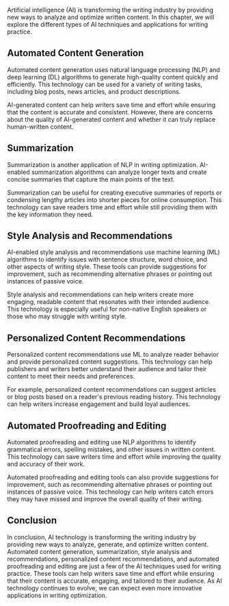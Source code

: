 
Artificial intelligence (AI) is transforming the writing industry by providing new ways to analyze and optimize written content. In this chapter, we will explore the different types of AI techniques and applications for writing practice.

Automated Content Generation
----------------------------

Automated content generation uses natural language processing (NLP) and deep learning (DL) algorithms to generate high-quality content quickly and efficiently. This technology can be used for a variety of writing tasks, including blog posts, news articles, and product descriptions.

AI-generated content can help writers save time and effort while ensuring that the content is accurate and consistent. However, there are concerns about the quality of AI-generated content and whether it can truly replace human-written content.

Summarization
-------------

Summarization is another application of NLP in writing optimization. AI-enabled summarization algorithms can analyze longer texts and create concise summaries that capture the main points of the text.

Summarization can be useful for creating executive summaries of reports or condensing lengthy articles into shorter pieces for online consumption. This technology can save readers time and effort while still providing them with the key information they need.

Style Analysis and Recommendations
----------------------------------

AI-enabled style analysis and recommendations use machine learning (ML) algorithms to identify issues with sentence structure, word choice, and other aspects of writing style. These tools can provide suggestions for improvement, such as recommending alternative phrases or pointing out instances of passive voice.

Style analysis and recommendations can help writers create more engaging, readable content that resonates with their intended audience. This technology is especially useful for non-native English speakers or those who may struggle with writing style.

Personalized Content Recommendations
------------------------------------

Personalized content recommendations use ML to analyze reader behavior and provide personalized content suggestions. This technology can help publishers and writers better understand their audience and tailor their content to meet their needs and preferences.

For example, personalized content recommendations can suggest articles or blog posts based on a reader's previous reading history. This technology can help writers increase engagement and build loyal audiences.

Automated Proofreading and Editing
----------------------------------

Automated proofreading and editing use NLP algorithms to identify grammatical errors, spelling mistakes, and other issues in written content. This technology can save writers time and effort while improving the quality and accuracy of their work.

Automated proofreading and editing tools can also provide suggestions for improvement, such as recommending alternative phrases or pointing out instances of passive voice. This technology can help writers catch errors they may have missed and improve the overall quality of their writing.

Conclusion
----------

In conclusion, AI technology is transforming the writing industry by providing new ways to analyze, generate, and optimize written content. Automated content generation, summarization, style analysis and recommendations, personalized content recommendations, and automated proofreading and editing are just a few of the AI techniques used for writing practice. These tools can help writers save time and effort while ensuring that their content is accurate, engaging, and tailored to their audience. As AI technology continues to evolve, we can expect even more innovative applications in writing optimization.
